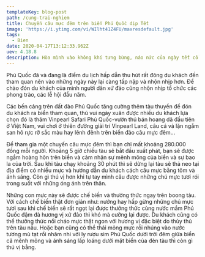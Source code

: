 ```yaml
---
templateKey: blog-post
path: /cung-trai-nghiem
title: Chuyến câu mực đêm trên biển Phú Quốc dịp Tết
image: 'https://i.ytimg.com/vi/WIlht41Z4FU/maxresdefault.jpg' 
tags:
  - Bien
date: 2020-04-17T13:12:33.962Z
uev: 4.18.8
description: Hòa mình vào không khí tưng bừng, náo nức của ngày tết cổ truyền, xuân về trên xứ đảo cũng rực rỡ sắc màu và tấp nập hơn thường ngày.
---
```


Phú Quốc đã và đang là điểm du lịch hấp dẫn thu hút rất đông du khách đến tham quan nên vào những ngày này lại càng tấp nập và nhộn nhịp hơn. Để chào đón du khách của mình người dân xứ đảo cũng nhộn nhịp tổ chức các phong trào, các lễ hội đầu năm.

Các bến cảng trên đất đảo Phú Quốc tăng cường thêm tàu thuyền để đón du khách ra biển tham quan, thú vui ngày xuân được nhiều du khách lựa chọn đó là thăm Vinpearl Safari Phú Quốc-vườn thú bán hoang dã đầu tiên ở Việt Nam, vui chơi ở thiên đường giải trí Vinpearl Land, câu cá và lặn ngắm san hô rực rỡ sắc màu hay lênh đênh trên biển đảo câu mực đêm…

Để tham gia một chuyến câu mực đêm thì bạn chỉ mất khoảng 280.000 đồng mỗi người. Khoảng 5 giờ chiều tàu sẽ bắt đầu xuất phát, bạn sẽ được ngắm hoàng hôn trên biển và cảm nhận sự mênh mông của biển và sự bao la của trời. Sau khi tàu chạy khoảng 30 phút thì sẽ dừng lại tàu sẽ thả neo tại địa điểm có nhiều mực và hướng dẫn du khách cách câu mực bằng tôm và ánh sáng. Còn gì thú vị hơn khi tự tay mình câu được những chú mực tươi rói trong suốt với những óng ánh trên thân.

Những con mực này sẽ được chế biến và thưởng thức ngay trên boong tàu. Với cách chế biến thật đơn giản như: nướng hay hấp gừng những chú mực tươi sau khi chế biến sẽ rất ngọt lại được thưởng thức cùng nước mắm Phú Quốc đậm đà hương vị xứ đảo thì khó mà cưỡng lại được. Du khách cũng có thể thưởng thức nồi cháo mực thật ngon với hương vị đặc biệt do thủy thủ trên tàu nấu. Hoặc bạn cũng có thể thái mỏng mực rồi nhúng vào nước tương mù tạt rồi nhâm nhi với ly rượu sim Phú Quốc dưới trời đêm giữa biển cả mênh mông và ánh sáng lấp loáng dưới mặt biển của đèn tàu thì còn gì thú vị bằng.